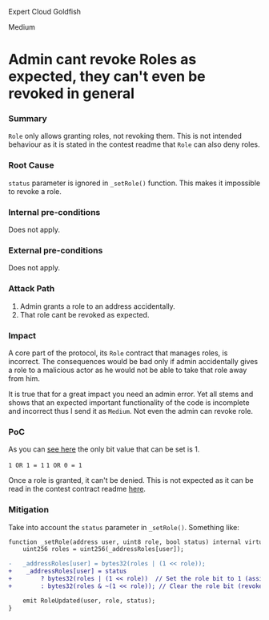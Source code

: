 Expert Cloud Goldfish

Medium

# Admin cant revoke Roles as expected, they can't even be revoked in general

### Summary

`Role` only allows granting roles, not revoking them. This is not intended behaviour as it is stated in the contest readme that `Role` can also deny roles.

### Root Cause

`status` parameter is ignored in `_setRole()` function. This makes it impossible to revoke a role.


### Internal pre-conditions

Does not apply.


### External pre-conditions

Does not apply.


### Attack Path

1. Admin grants a role to an address accidentally.
2. That role cant be revoked as expected.

### Impact

A core part of the protocol, its `Role` contract that manages roles, is incorrect. The consequences would be bad only if admin accidentally gives a role to a malicious actor as he would not be able to take that role away from him. 

It is true that for a great impact you need an admin error. Yet all stems and shows that an expected important functionality of the code is incomplete and incorrect thus I send it as `Medium`. Not even the admin can revoke role.

### PoC

As you can [see here](https://github.com/sherlock-audit/2024-08-winnables-raffles/blob/main/public-contracts/contracts/Roles.sol#L31) the only bit value that can be set is 1.

`1 OR 1 = 1`
`1 OR 0 = 1`

Once a role is granted, it can't be denied. This is not expected as it can be read in the contest contract readme [here](https://github.com/sherlock-audit/2024-08-winnables-raffles?tab=readme-ov-file#q-for-permissioned-functions-please-list-all-checks-and-requirements-that-will-be-made-before-calling-the-function).

### Mitigation

Take into account the `status` parameter in `_setRole()`. Something like:

```diff
function _setRole(address user, uint8 role, bool status) internal virtual {
    uint256 roles = uint256(_addressRoles[user]);

-   _addressRoles[user] = bytes32(roles | (1 << role));
+    _addressRoles[user] = status 
+        ? bytes32(roles | (1 << role))  // Set the role bit to 1 (assign role)
+        : bytes32(roles & ~(1 << role)); // Clear the role bit (revoke role)

    emit RoleUpdated(user, role, status);
}
```
